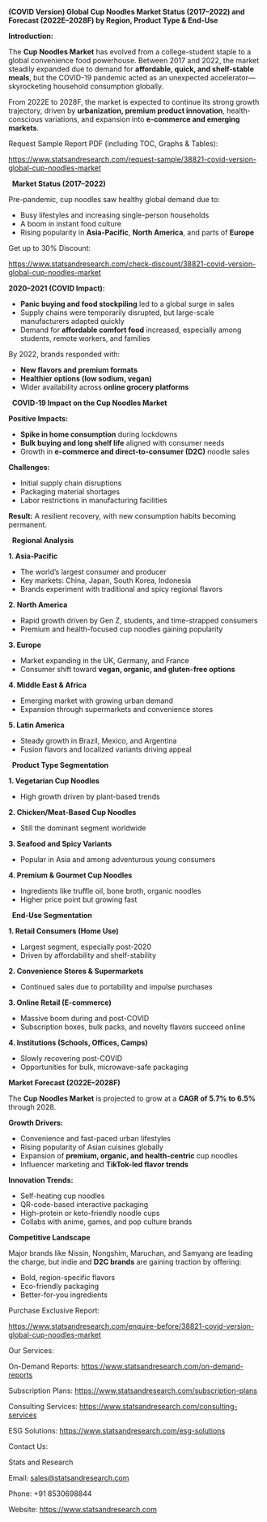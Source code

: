 ﻿**(COVID Version) Global Cup Noodles Market Status (2017–2022) and Forecast (2022E–2028F) by Region, Product Type & End-Use**

**Introduction:**

The **Cup Noodles Market** has evolved from a college-student staple to a global convenience food powerhouse. Between 2017 and 2022, the market steadily expanded due to demand for **affordable, quick, and shelf-stable meals**, but the COVID-19 pandemic acted as an unexpected accelerator—skyrocketing household consumption globally.

From 2022E to 2028F, the market is expected to continue its strong growth trajectory, driven by **urbanization, premium product innovation**, health-conscious variations, and expansion into **e-commerce and emerging markets**.

Request Sample Report PDF (including TOC, Graphs & Tables):

<https://www.statsandresearch.com/request-sample/38821-covid-version-global-cup-noodles-market>

` `**Market Status (2017–2022)**

Pre-pandemic, cup noodles saw healthy global demand due to:

- Busy lifestyles and increasing single-person households
- A boom in instant food culture
- Rising popularity in **Asia-Pacific**, **North America**, and parts of **Europe**

Get up to 30% Discount:

<https://www.statsandresearch.com/check-discount/38821-covid-version-global-cup-noodles-market>

**2020–2021 (COVID Impact):**

- **Panic buying and food stockpiling** led to a global surge in sales
- Supply chains were temporarily disrupted, but large-scale manufacturers adapted quickly
- Demand for **affordable comfort food** increased, especially among students, remote workers, and families

By 2022, brands responded with:

- **New flavors and premium formats**
- **Healthier options (low sodium, vegan)**
- Wider availability across **online grocery platforms**

` `**COVID-19 Impact on the Cup Noodles Market**

**Positive Impacts:**

- **Spike in home consumption** during lockdowns
- **Bulk buying and long shelf life** aligned with consumer needs
- Growth in **e-commerce and direct-to-consumer (D2C)** noodle sales

**Challenges:**

- Initial supply chain disruptions
- Packaging material shortages
- Labor restrictions in manufacturing facilities

**Result:** A resilient recovery, with new consumption habits becoming permanent.

` `**Regional Analysis**

**1. Asia-Pacific**

- The world’s largest consumer and producer
- Key markets: China, Japan, South Korea, Indonesia
- Brands experiment with traditional and spicy regional flavors

**2. North America**

- Rapid growth driven by Gen Z, students, and time-strapped consumers
- Premium and health-focused cup noodles gaining popularity

**3. Europe**

- Market expanding in the UK, Germany, and France
- Consumer shift toward **vegan, organic, and gluten-free options**

**4. Middle East & Africa**

- Emerging market with growing urban demand
- Expansion through supermarkets and convenience stores

**5. Latin America**

- Steady growth in Brazil, Mexico, and Argentina
- Fusion flavors and localized variants driving appeal

` `**Product Type Segmentation**

**1. Vegetarian Cup Noodles**

- High growth driven by plant-based trends

**2. Chicken/Meat-Based Cup Noodles**

- Still the dominant segment worldwide

**3. Seafood and Spicy Variants**

- Popular in Asia and among adventurous young consumers

**4. Premium & Gourmet Cup Noodles**

- Ingredients like truffle oil, bone broth, organic noodles
- Higher price point but growing fast

` `**End-Use Segmentation**

**1. Retail Consumers (Home Use)**

- Largest segment, especially post-2020
- Driven by affordability and shelf-stability

**2. Convenience Stores & Supermarkets**

- Continued sales due to portability and impulse purchases

**3. Online Retail (E-commerce)**

- Massive boom during and post-COVID
- Subscription boxes, bulk packs, and novelty flavors succeed online

**4. Institutions (Schools, Offices, Camps)**

- Slowly recovering post-COVID
- Opportunities for bulk, microwave-safe packaging

**Market Forecast (2022E–2028F)**

The **Cup Noodles Market** is projected to grow at a **CAGR of 5.7% to 6.5%** through 2028.

**Growth Drivers:**

- Convenience and fast-paced urban lifestyles
- Rising popularity of Asian cuisines globally
- Expansion of **premium, organic, and health-centric** cup noodles
- Influencer marketing and **TikTok-led flavor trends**

**Innovation Trends:**

- Self-heating cup noodles
- QR-code-based interactive packaging
- High-protein or keto-friendly noodle cups
- Collabs with anime, games, and pop culture brands

**Competitive Landscape**

Major brands like Nissin, Nongshim, Maruchan, and Samyang are leading the charge, but indie and **D2C brands** are gaining traction by offering:

- Bold, region-specific flavors
- Eco-friendly packaging
- Better-for-you ingredients

Purchase Exclusive Report:

<https://www.statsandresearch.com/enquire-before/38821-covid-version-global-cup-noodles-market>


Our Services:

On-Demand Reports: <https://www.statsandresearch.com/on-demand-reports>

Subscription Plans: <https://www.statsandresearch.com/subscription-plans>

Consulting Services: <https://www.statsandresearch.com/consulting-services>

ESG Solutions: <https://www.statsandresearch.com/esg-solutions>

Contact Us:

Stats and Research

Email: <sales@statsandresearch.com>

Phone: +91 8530698844

Website: <https://www.statsandresearch.com>













